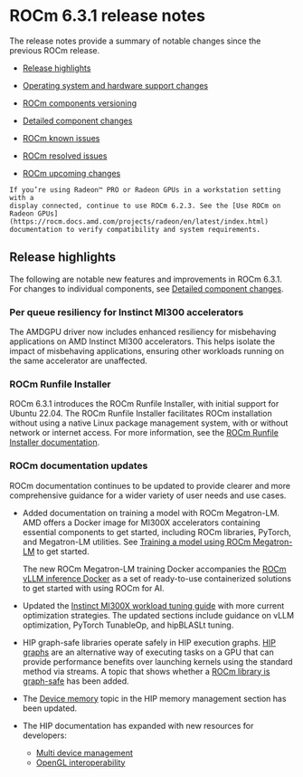 # ROCm 6.3.1 release notes

The release notes provide a summary of notable changes since the previous ROCm release.

- [Release highlights](#release-highlights)

- [Operating system and hardware support changes](#operating-system-and-hardware-support-changes)

- [ROCm components versioning](#rocm-components)

- [Detailed component changes](#detailed-component-changes)

- [ROCm known issues](#rocm-known-issues)

- [ROCm resolved issues](#rocm-resolved-issues)

- [ROCm upcoming changes](#rocm-upcoming-changes)

```{note}
If you’re using Radeon™ PRO or Radeon GPUs in a workstation setting with a
display connected, continue to use ROCm 6.2.3. See the [Use ROCm on Radeon GPUs](https://rocm.docs.amd.com/projects/radeon/en/latest/index.html)
documentation to verify compatibility and system requirements.
```
## Release highlights

The following are notable new features and improvements in ROCm 6.3.1. For changes to individual components, see
[Detailed component changes](#detailed-component-changes).

### Per queue resiliency for Instinct MI300 accelerators

The AMDGPU driver now includes enhanced resiliency for misbehaving applications on AMD Instinct MI300 accelerators. This helps isolate the impact of misbehaving applications, ensuring other workloads running on the same accelerator are unaffected.

### ROCm Runfile Installer

ROCm 6.3.1 introduces the ROCm Runfile Installer, with initial support for Ubuntu 22.04. The ROCm Runfile Installer facilitates ROCm installation without using a native Linux package management system, with or without network or internet access. For more information, see the [ROCm Runfile Installer documentation](https://rocm.docs.amd.com/projects/install-on-linux/en/docs-6.3.1/install/rocm-runfile-installer.html).

### ROCm documentation updates

ROCm documentation continues to be updated to provide clearer and more comprehensive guidance for a wider variety of user needs and use cases.

* Added documentation on training a model with ROCm Megatron-LM. AMD offers a Docker image for MI300X accelerators
  containing essential components to get started, including ROCm libraries, PyTorch, and Megatron-LM utilities. See
  [Training a model using ROCm Megatron-LM](https://rocm.docs.amd.com/en/latest/how-to/rocm-for-ai/train-a-model.html)
  to get started.

  The new ROCm Megatron-LM training Docker accompanies the [ROCm vLLM inference
  Docker](https://rocm.docs.amd.com/en/latest/how-to/performance-validation/mi300x/vllm-benchmark.html)
  as a set of ready-to-use containerized solutions to get started with using ROCm
  for AI.

* Updated the [Instinct MI300X workload tuning
  guide](https://rocm.docs.amd.com/en/latest/how-to/tuning-guides/mi300x/workload.html) with more current optimization
  strategies. The updated sections include guidance on vLLM optimization, PyTorch TunableOp, and hipBLASLt tuning.

* HIP graph-safe libraries operate safely in HIP execution graphs. [HIP graphs](https://rocm.docs.amd.com/projects/HIP/en/latest/how-to/hip_runtime_api/hipgraph.html#how-to-hip-graph) are an alternative way of executing tasks on a GPU that can provide performance benefits over launching kernels using the standard method via streams. A topic that shows whether a [ROCm library is graph-safe](https://advanced-micro-devices-demo--3953.com.readthedocs.build/en/3953/reference/graph-safe-support.html) has been added.

* The [Device memory](https://rocm.docs.amd.com/projects/HIP/en/latest/how-to/hip_runtime_api/memory_management/device_memory.html) topic in the HIP memory management section has been updated.

* The HIP documentation has expanded with new resources for developers:
  * [Multi device management](https://rocm.docs.amd.com/projects/HIP/en/latest/how-to/hip_runtime_api/multi_device.html)
  * [OpenGL interoperability](https://rocm.docs.amd.com/projects/HIP/en/latest/how-to/hip_runtime_api/opengl_interop.html)
